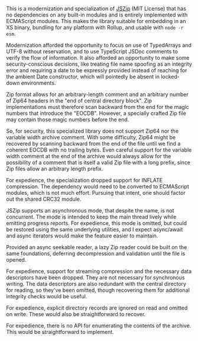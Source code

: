 This is a modernization and specialization of [JSZip][] (MIT License) that has
no dependencies on any built-in modules and is entirely implemented with
ECMAScript modules.  This makes the library suitable for embedding in an XS
binary, bundling for any platform with Rollup, and usable with `node -r esm`.

Modernization afforded the opportunity to focus on use of TypedArrays and UTF-8
without reservation, and to use TypeScript JSDoc comments to verify the flow of
information.  It also afforded an opportunity to make some security-conscious
decisions, like treating file name spoofing as an integrity error and
requiring a date to be expressly provided instead of reaching for the ambient
Date constructor, which will pointedly be absent in locked-down environments.

Zip format allows for an arbitrary-length comment and an arbitrary number of
Zip64 headers in the "end of central directory block".
Zip implementations must therefore scan backward from the end for the magic
numbers that introduce the "EOCDB".
However, a specially crafted Zip file may contain those magic numbers
before the end.

So, for security, this specialized library does not support Zip64 nor
the variable width archive comment.
With some difficulty, Zip64 might be recovered by scanning backward from the
end of the file until we find a coherent EOCDB with no trailing bytes.
Even careful support for the variable width comment at the end of the archive
would always allow for the possibility of a comment that is itself a valid Zip
file with a long prefix, since Zip files allow an arbitrary length prefix.

For expedience, the specialization dropped support for INFLATE compression.
The dependency would need to be converted to ECMAScript modules, which is not
much effort. Pursuing that intent, one should factor out the shared CRC32
module.

JSZip supports an asynchronous mode, that despite the name, is not concurrent.
The mode is intended to keep the main thread lively while emitting progress
reports.  For expedience, this mode is omitted, but could be restored using the
same underlying utilities, and I expect async/await and async iterators would
make the feature easier to maintain.

Provided an async seekable reader, a lazy Zip reader could be built on the same
foundations, deferring decompression and validation until the file is opened.

For expedience, support for streaming compression and the necessary data
descriptors have been dropped.  They are not necessary for synchronous writing.
The data descriptors are also redundant with the central directory for reading,
so they've been omitted, though recovering them for additional integrity
checks would be useful.

For expedience, explicit directory records are ignored on read and omitted on
write.  These would also be straightforward to recover.

For expedience, there is no API for enumerating the contents of the archive.
This would be straightforward to implement.

 [JSZip]: https://github.com/Stuk/jszip
